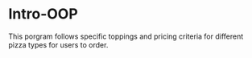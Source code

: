 # Intro-OOP
This porgram follows specific toppings and pricing criteria for different pizza types for users to order. 
